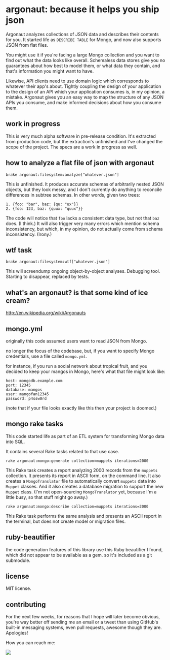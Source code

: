 argonaut: because it helps you ship json
========================================

Argonaut analyzes collections of JSON data and describes their contents for you. It started life as `DESCRIBE TABLE` for Mongo, and now also supports JSON from flat files.

You might use it if you're facing a large Mongo collection and you want to find out what the data looks like overall. Schemaless data stores give you no guarantees about how best to model them, or what data they contain, and that's information you might want to have.

Likewise, API clients need to use domain logic which corresponds to whatever their app's about. Tightly coupling the design of your application to the design of an API which your application consumes is, in my opinion, a mistake. Argonaut gives you an easy way to map the structure of any JSON APIs you consume, and make informed decisions about how you consume them.

work in progress
----------------

This is very much alpha software in pre-release condition. It's extracted from production code, but the extraction's unfinished and I've changed the scope of the project. The specs are a work in progress as well.

how to analyze a flat file of json with argonaut
------------------------------------------------

`brake argonaut:filesystem:analyze["whatever.json"]`

This is unfinished. It produces accurate schemas of arbitrarily nested JSON objects, but they look messy, and I don't currently do anything to reconcile differences in subtree schemas. In other words, given two trees:

    1. {foo: "bar", baz: {qu: "ux"}}
    2. {foo: 123, baz: {quux: "quux"}}

The code will notice that `foo` lacks a consistent data type, but not that `baz` does. (I think.) It will also trigger very many errors which mention schema inconsistency, but which, in my opinion, do not actually come from schema inconsistency. (Irony.) 

wtf task
--------

`brake argonaut:filesystem:wtf["whatever.json"]`

This will screendump ongoing object-by-object analyses. Debugging tool. Starting to disappear, replaced by tests.

what's an argonaut? is that some kind of ice cream?
---------------------------------------------------

http://en.wikipedia.org/wiki/Argonauts

mongo.yml
---------

originally this code assumed users want to read JSON from Mongo.

no longer the focus of the codebase, but, if you want to specify Mongo credentials, use a file called `mongo.yml`.

for instance, if you run a social network about tropical fruit, and you decided to keep your mangos in Mongo, here's what that file might look like:

    host: mongodb.example.com
    port: 12345
    database: mangos
    user: mangofan12345
    password: p4ssw0rd

(note that if your file looks exactly like this then your project is doomed.)

mongo rake tasks
----------------

This code started life as part of an ETL system for transforming Mongo data into SQL.

It contains several Rake tasks related to that use case.

`rake argonaut:mongo:generate collection=muppets iterations=2000`

This Rake task creates a report analyzing 2000 records from the `muppets` collection. It presents its report in ASCII form, on the command line. It also creates a `MongoTranslator` file to automatically convert `muppets` data into `Muppet` classes. And it also creates a database migration to support the new `Muppet` class. (I'm not open-sourcing `MongoTranslator` yet, because I'm a little busy, so that stuff might go away.)

`rake argonaut:mongo:describe collection=muppets iterations=2000`

This Rake task performs the same analysis and presents an ASCII report in the terminal, but does not create model or migration files.

ruby-beautifier
---------------

the code generation features of this library use this Ruby beautifier I found, which did not appear to be available as a gem. so it's included as a git submodule.

license
-------

MIT license.

contributing
------------

For the next few weeks, for reasons that I hope will later become obvious, you're way better off sending me an email or a tweet than using GitHub's built-in messaging systems, even pull requests, awesome though they are. Apologies!

How you can reach me:

<img src="http://s3.amazonaws.com/giles/headshots_080410/deep235.jpg">

